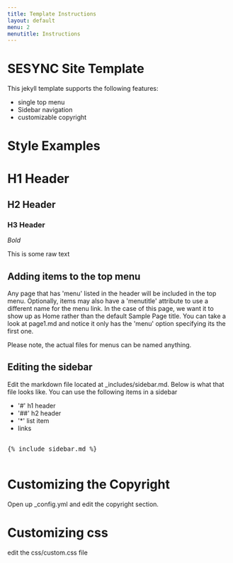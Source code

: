 ```yaml
---
title: Template Instructions
layout: default
menu: 2
menutitle: Instructions
---
```

# SESYNC Site Template

This jekyll template supports the following features:

* single top menu
* Sidebar navigation
* customizable copyright

# Style Examples

# H1 Header

## H2 Header

### H3 Header

*Bold*

This is some raw text

## Adding items to the top menu

Any page that has 'menu' listed in the header will be included in the top menu. Optionally, items may also have a 'menutitle' attribute to use a different name for the menu link. In the case of this page, we want it to show up as Home rather than the default Sample Page title. You can take a look at page1.md and notice it only has the 'menu' option specifying its the first one.

Please note, the actual files for menus can be named anything.

## Editing the sidebar

Edit the markdown file located at _includes/sidebar.md. Below is what that file looks like. You can use the following items in a sidebar

* '#' h1 header
* '##' h2 header
* '*' list item
* links

<pre>

{% include sidebar.md %}

</pre>

# Customizing the Copyright

Open up _config.yml and edit the copyright section.

# Customizing css

edit the css/custom.css file
